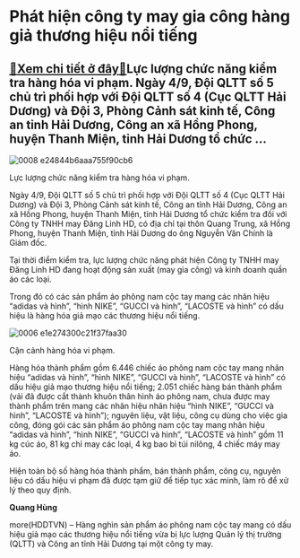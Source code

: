 Phát hiện công ty may gia công hàng giả thương hiệu nổi tiếng
=============================================================

[:gift:Xem chi tiết ở đây:gift:](https://hddtvn.com/phat-hien-cong-ty-may-gia-cong-hang-gia-thuong-hieu-noi-tieng/)Lực lượng chức năng kiểm tra hàng hóa vi phạm. Ngày 4/9, Đội QLTT số 5 chủ trì phối hợp với Đội QLTT số 4 (Cục QLTT Hải Dương) và Đội 3, Phòng Cảnh sát kinh tế, Công an tỉnh Hải Dương, Công an xã Hồng Phong, huyện Thanh Miện, tỉnh Hải Dương tổ chức …
----------------------------------------------------------------------------------------------------------------------------------------------------------------------------------------------------------------------------------------------------------





![0008 e24844b6aaa755f90cb6](https://hddtvn.com/wp-content/uploads/2021/01/0008_e24844b6aaa755f90cb6.jpg "Lực lượng chức năng kiểm tra hàng hóa vi phạm.")


Lực lượng chức năng kiểm tra hàng hóa vi phạm.



Ngày 4/9, Đội QLTT số 5 chủ trì phối hợp với Đội QLTT số 4 (Cục QLTT Hải Dương) và Đội 3, Phòng Cảnh sát kinh tế, Công an tỉnh Hải Dương, Công an xã Hồng Phong, huyện Thanh Miện, tỉnh Hải Dương tổ chức kiểm tra đối với Công ty TNHH may Đăng Linh HD, có địa chỉ tại thôn Quang Trung, xã Hồng Phong, huyện Thanh Miện, tỉnh Hải Dương do ông Nguyễn Văn Chính là Giám đốc.


Tại thời điểm kiểm tra, lực lượng chức năng phát hiện Công ty TNHH may Đăng Linh HD đang hoạt động sản xuất (may gia công) và kinh doanh quần áo các loại.


Trong đó có các sản phẩm áo phông nam cộc tay mang các nhãn hiệu “adidas và hình”, “hình NIKE”, “GUCCI và hình”, “LACOSTE và hình” có dấu hiệu là hàng hóa giả mạo các thương hiệu nổi tiếng.





![0006 e1e274300c21f37faa30](https://hddtvn.com/wp-content/uploads/2021/01/0006_e1e274300c21f37faa30.jpg "Cận cảnh hàng hóa vi phạm.")


Cận cảnh hàng hóa vi phạm.



Hàng hóa thành phẩm gồm 6.446 chiếc áo phông nam cộc tay mang nhãn hiệu “adidas và hình”, “hình NIKE”, “GUCCI và hình”, “LACOSTE và hình” có dấu hiệu giả mạo thương hiệu nổi tiếng; 2.051 chiếc hàng bán thành phẩm (vải đã được cắt thành khuôn thân hình áo phông nam, chưa được may thành phẩm trên mang các nhãn hiệu nhãn hiệu “hình NIKE”, “GUCCI và hình”, “LACOSTE và hình”); nguyên liệu, vật liệu, công cụ dùng cho việc gia công, đóng gói các sản phẩm áo phông nam cộc tay mang nhãn hiệu “adidas và hình”, “hình NIKE”, “GUCCI và hình”, “LACOSTE và hình” gồm 11 kg cúc áo, 81 kg chỉ may các loại, 4 kg bao bì túi nilông, 4 chiếc máy may áo.


Hiện toàn bộ số hàng hóa thành phẩm, bán thành phẩm, công cụ, nguyên liệu có dấu hiệu vi phạm đã được tạm giữ để tiếp tục xác minh, làm rõ để xử lý theo quy định.




**Quang Hùng**



more(HDDTVN) – Hàng nghìn sản phẩm áo phông nam cộc tay mang có dấu hiệu giả mạo các thương hiệu nổi tiếng vừa bị lực lượng Quản lý thị trường (QLTT) và Công an tỉnh Hải Dương tại một công ty may.

